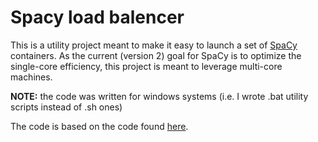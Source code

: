 # Spacy load balencer

This is a utility project meant to make it easy to launch a set of [SpaCy](https://spacy.io/) containers.
As the current (version 2) goal for SpaCy is to optimize the single-core efficiency, this project is meant to leverage multi-core machines.

**NOTE:** the code was written for windows systems (i.e. I wrote .bat utility scripts instead of .sh ones)

The code is based on the code found [here](https://docs.docker.com/get-started/part3/).
